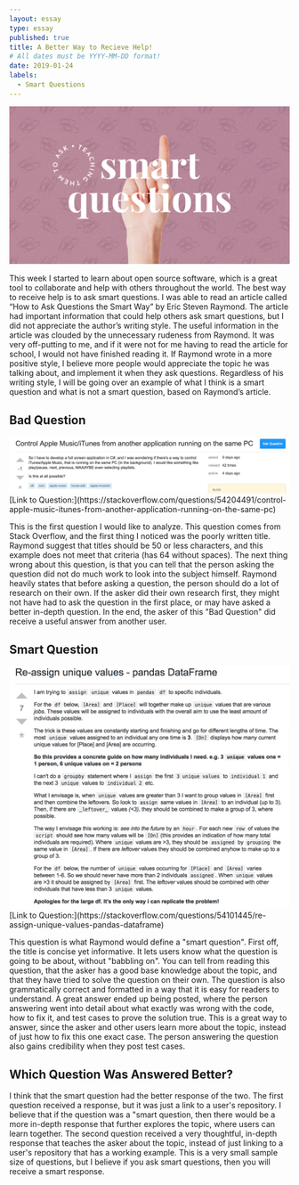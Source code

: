 ```yaml
---
layout: essay
type: essay
published: true
title: A Better Way to Recieve Help!
# All dates must be YYYY-MM-DD format!
date: 2019-01-24
labels:
  - Smart Questions
---
```


<img class="ui centered image" src="../images/smart.jpg">


This week I started to learn about open source software, which is a great tool to collaborate and help with others throughout the world. The best way to receive help is to ask smart questions. I was able to read an article called “How to Ask Questions the Smart Way” by Eric Steven Raymond. The article had important information that could help others ask smart questions, but I did not appreciate the author’s writing style. The useful information in the article was clouded by the unnecessary rudeness from Raymond. It was very off-putting to me, and if it were not for me having to read the article for school, I would not have finished reading it. If Raymond wrote in a more positive style, I believe more people would appreciate the topic he was talking about, and implement it when they ask questions. Regardless of his writing style, I will be going over an example of what I think is a smart question and what is not a smart question, based on Raymond’s article.



## Bad Question
<img class="ui centered image" src="../images/badQuestion.png">
[Link to Question:](https://stackoverflow.com/questions/54204491/control-apple-music-itunes-from-another-application-running-on-the-same-pc)

This is the first question I would like to analyze. This question comes from Stack Overflow, and the first thing I noticed was the poorly written title. Raymond suggest that titles should be 50 or less characters, and this example does not meet that criteria (has 64 without spaces). The next thing wrong about this question, is that you can tell that the person asking the question did not do much work to look into the subject himself. Raymond heavily states that before asking a question, the person should do a lot of research on their own. If the asker did their own research first, they might not have had to ask the question in the first place, or may have asked a better in-depth question. In the end, the asker of this "Bad Question" did receive a useful answer from another user.


## Smart Question
<img class="ui centered image" src="../images/goodQuestion.png">
[Link to Question:](https://stackoverflow.com/questions/54101445/re-assign-unique-values-pandas-dataframe)

This question is what Raymond would define a "smart question". First off, the title is concise yet informative. It lets users know what the question is going to be about, without "babbling on". You can tell from reading this question, that the asker has a good base knowledge about the topic, and that they have tried to solve the question on their own. The question is also grammatically correct and formatted in a way that it is easy for readers to understand. A great answer ended up being posted, where the person answering went into detail about what exactly was wrong with the code, how to fix it, and test cases to prove the solution true. This is a great way to answer, since the asker and other users learn more about the topic, instead of just how to fix this one exact case. The person answering the question also gains credibility when they post test cases.

## Which Question Was Answered Better?

I think that the smart question had the better response of the two. The first question received a response, but it was just a link to a user's repository. I believe that if the question was a "smart question, then there would be a more in-depth response that further explores the topic, where users can learn together. The second question received a very thoughtful, in-depth response that teaches the asker about the topic, instead of just linking to a user's repository that has a working example. This is a very small sample size of questions, but I believe if you ask smart questions, then you will receive a smart response.
